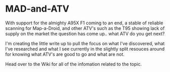 # MAD-and-ATV

With support for the almighty A95X F1 coming to an end, a stable of reliable scanning for Map-a-Droid, and other ATV's such as the T95 showing lack of supply on the market the question has come up.. what ATV do you get next?

I'm creating the little write up to pull the focus on what I've discovered, what I've researched and what I see currently in the slightly split resouces around for knowing what ATV's are good to go and what are not. 

Head over to the Wiki for all of the infomation related to the topic.
